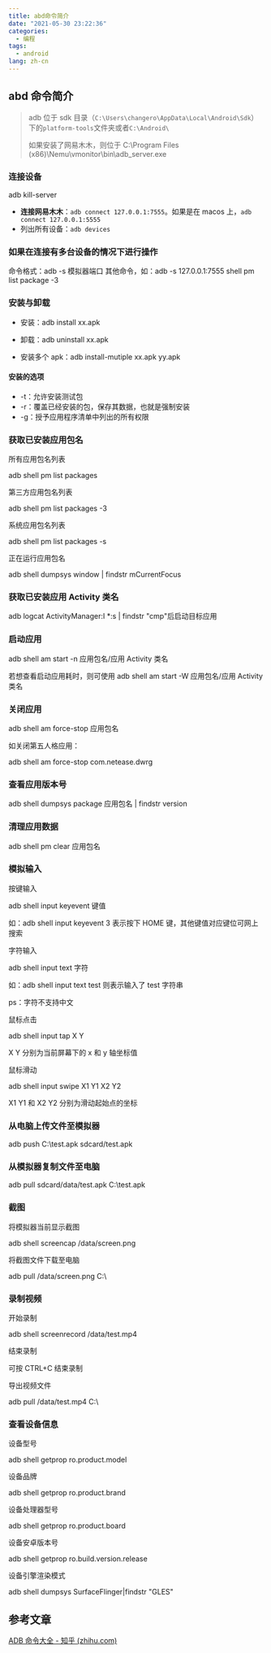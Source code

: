 ```yaml
---
title: abd命令简介
date: "2021-05-30 23:22:36"
categories:
  - 编程
tags:
  - android
lang: zh-cn
---
```


## abd 命令简介

> adb 位于 sdk 目录（`C:\Users\changero\AppData\Local\Android\Sdk`）下的`platform-tools`文件夹或者`C:\Android\`
>
> 如果安装了网易木木，则位于 C:\Program Files (x86)\Nemu\vmonitor\bin\adb_server.exe

### 连接设备

adb kill-server

- **连接网易木木**：`adb connect 127.0.0.1:7555`。如果是在 macos 上，`adb connect 127.0.0.1:5555`
- 列出所有设备：`adb devices`

### 如果在连接有多台设备的情况下进行操作

命令格式：adb -s 模拟器端口 其他命令，如：adb -s 127.0.0.1:7555 shell pm list package -3

### 安装与卸载

- 安装：adb install xx.apk

- 卸载：adb uninstall xx.apk
- 安装多个 apk：adb install-mutiple xx.apk yy.apk

#### 安装的选项

- -t：允许安装测试包
- -r：覆盖已经安装的包，保存其数据，也就是强制安装
- -g：授予应用程序清单中列出的所有权限

### 获取已安装应用包名

所有应用包名列表

adb shell pm list packages

第三方应用包名列表

adb shell pm list packages -3

系统应用包名列表

adb shell pm list packages -s

正在运行应用包名

adb shell dumpsys window | findstr mCurrentFocus

### 获取已安装应用 Activity 类名

adb logcat ActivityManager:I \*:s | findstr "cmp"后启动目标应用

### 启动应用

adb shell am start -n 应用包名/应用 Activity 类名

若想查看启动应用耗时，则可使用 adb shell am start -W 应用包名/应用 Activity 类名

### 关闭应用

adb shell am force-stop 应用包名

如关闭第五人格应用：

adb shell am force-stop com.netease.dwrg

### 查看应用版本号

adb shell dumpsys package 应用包名 | findstr version

### 清理应用数据

adb shell pm clear 应用包名

### 模拟输入

按键输入

adb shell input keyevent 键值

如：adb shell input keyevent 3 表示按下 HOME 键，其他键值对应键位可网上搜索

字符输入

adb shell input text 字符

如：adb shell input text test 则表示输入了 test 字符串

ps：字符不支持中文

鼠标点击

adb shell input tap X Y

X Y 分别为当前屏幕下的 x 和 y 轴坐标值

鼠标滑动

adb shell input swipe X1 Y1 X2 Y2

X1 Y1 和 X2 Y2 分别为滑动起始点的坐标

### 从电脑上传文件至模拟器

adb push C:\test.apk sdcard/test.apk

### 从模拟器复制文件至电脑

adb pull sdcard/data/test.apk C:\test.apk

### 截图

将模拟器当前显示截图

adb shell screencap /data/screen.png

将截图文件下载至电脑

adb pull /data/screen.png C:\

### 录制视频

开始录制

adb shell screenrecord /data/test.mp4

结束录制

可按 CTRL+C 结束录制

导出视频文件

adb pull /data/test.mp4 C:\

### 查看设备信息

设备型号

adb shell getprop ro.product.model

设备品牌

adb shell getprop ro.product.brand

设备处理器型号

adb shell getprop ro.product.board

设备安卓版本号

adb shell getprop ro.build.version.release

设备引擎渲染模式

adb shell dumpsys SurfaceFlinger|findstr "GLES"

## 参考文章

[ADB 命令大全 - 知乎 (zhihu.com)](https://zhuanlan.zhihu.com/p/89060003)

